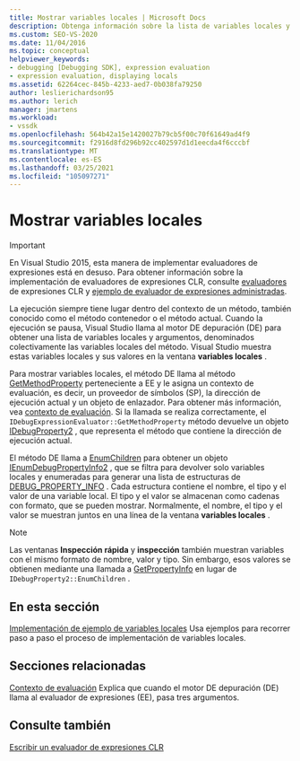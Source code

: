 ```yaml
---
title: Mostrar variables locales | Microsoft Docs
description: Obtenga información sobre la lista de variables locales y argumentos, denominados colectivamente las variables locales del método, que se muestran cuando se detiene la ejecución.
ms.custom: SEO-VS-2020
ms.date: 11/04/2016
ms.topic: conceptual
helpviewer_keywords:
- debugging [Debugging SDK], expression evaluation
- expression evaluation, displaying locals
ms.assetid: 62264cec-845b-4233-aed7-0b038fa79250
author: leslierichardson95
ms.author: lerich
manager: jmartens
ms.workload:
- vssdk
ms.openlocfilehash: 564b42a15e1420027b79cb5f00c70f61649ad4f9
ms.sourcegitcommit: f2916d8fd296b92cc402597d1d1eecda4f6cccbf
ms.translationtype: MT
ms.contentlocale: es-ES
ms.lasthandoff: 03/25/2021
ms.locfileid: "105097271"
---
```

# <a name="display-locals"></a>Mostrar variables locales
> [!IMPORTANT]
> En Visual Studio 2015, esta manera de implementar evaluadores de expresiones está en desuso. Para obtener información sobre la implementación de evaluadores de expresiones CLR, consulte [evaluadores](https://github.com/Microsoft/ConcordExtensibilitySamples/wiki/CLR-Expression-Evaluators) de expresiones CLR y [ejemplo de evaluador de expresiones administradas](https://github.com/Microsoft/ConcordExtensibilitySamples/wiki/Managed-Expression-Evaluator-Sample).

 La ejecución siempre tiene lugar dentro del contexto de un método, también conocido como el método contenedor o el método actual. Cuando la ejecución se pausa, Visual Studio llama al motor DE depuración (DE) para obtener una lista de variables locales y argumentos, denominados colectivamente las variables locales del método. Visual Studio muestra estas variables locales y sus valores en la ventana **variables locales** .

 Para mostrar variables locales, el método DE llama al método [GetMethodProperty](../../extensibility/debugger/reference/idebugexpressionevaluator-getmethodproperty.md) perteneciente a EE y le asigna un contexto de evaluación, es decir, un proveedor de símbolos (SP), la dirección de ejecución actual y un objeto de enlazador. Para obtener más información, vea [contexto de evaluación](../../extensibility/debugger/evaluation-context.md). Si la llamada se realiza correctamente, el `IDebugExpressionEvaluator::GetMethodProperty` método devuelve un objeto [IDebugProperty2](../../extensibility/debugger/reference/idebugproperty2.md) , que representa el método que contiene la dirección de ejecución actual.

 El método DE llama a [EnumChildren](../../extensibility/debugger/reference/idebugproperty2-enumchildren.md) para obtener un objeto [IEnumDebugPropertyInfo2](../../extensibility/debugger/reference/ienumdebugpropertyinfo2.md) , que se filtra para devolver solo variables locales y enumeradas para generar una lista de estructuras de [DEBUG_PROPERTY_INFO](../../extensibility/debugger/reference/debug-property-info.md) . Cada estructura contiene el nombre, el tipo y el valor de una variable local. El tipo y el valor se almacenan como cadenas con formato, que se pueden mostrar. Normalmente, el nombre, el tipo y el valor se muestran juntos en una línea de la ventana **variables locales** .

> [!NOTE]
> Las ventanas **Inspección rápida** y **inspección** también muestran variables con el mismo formato de nombre, valor y tipo. Sin embargo, esos valores se obtienen mediante una llamada a [GetPropertyInfo](../../extensibility/debugger/reference/idebugproperty2-getpropertyinfo.md) en lugar de `IDebugProperty2::EnumChildren` .

## <a name="in-this-section"></a>En esta sección
 [Implementación de ejemplo de variables locales](../../extensibility/debugger/sample-implementation-of-locals.md) Usa ejemplos para recorrer paso a paso el proceso de implementación de variables locales.

## <a name="related-sections"></a>Secciones relacionadas
 [Contexto de evaluación](../../extensibility/debugger/evaluation-context.md) Explica que cuando el motor DE depuración (DE) llama al evaluador de expresiones (EE), pasa tres argumentos.

## <a name="see-also"></a>Consulte también
 [Escribir un evaluador de expresiones CLR](../../extensibility/debugger/writing-a-common-language-runtime-expression-evaluator.md)

